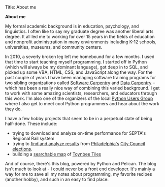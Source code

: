 Title: About me


**About me**

 My formal academic background is in education, psychology, and linguistics. I often like to say my graduate degree was another liberal arts degree.  It all led me to working for over 15 years in the fields of education and nonprofit administration in many environments including K-12 schools, universities, museums, and community centers.

In 2010, a severly broken leg left me homebound for a few months. I used that time to start teaching myself programming.  I started off in Python (which will always be my dominant language), got deep in to SQL, and picked up some VBA, HTML, CSS, and JavaScript along the way. For the past couple of years I have been managing software training programs for two sibling organizations called [Software Carpentry](https://software-carpentry.org/) and [Data Carpentry](http://www.datacarpentry.org/) – which has been a really nice way of combining this varied background. I get to work with some amazing scientists, researchers, and educators through this work. I'm also one of the organizers of the local [Python Users Group](https://www.meetup.com/phillypug/) where I also get to meet cool Python programmers and hear about the work they do.

I have a few hobby projects that seem to be in a perpetual state of being half-done.  These include:

* trying to download and analyze on-time performance for SEPTA's Regional Rail system
* trying to [find and analyze results](http://phlcitycouncil.pythonanywhere.com/) from [Philadelphia's](http://www.phila.gov) [City Council](http://phlcouncil.com/) [elections](https://www.philadelphiavotes.com/).  
* building a [searchable map](http://toynbeeidea.com/where/#page-map) of [Toynbee Tiles](http://www.toynbeeidea.com/)


And of course, there's this blog, powered by Python and Pelican.  The blog isn't much to look at - I could never be a front end developer.  It's mainly a way for me to save all my notes about programming, my favorite recipes (another hobby), and such in an easy to find place.  





